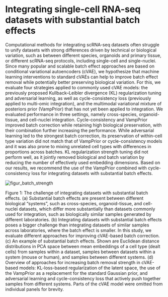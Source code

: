 # Integrating single-cell RNA-seq datasets with substantial batch effects

Computational methods for integrating scRNA-seq datasets often struggle to unify datasets with strong differences driven by technical or biological variation, such as between different species, organoids and primary tissue, or different scRNA-seq protocols, including single-cell and single-nuclei. Since many popular and scalable batch effect approaches are based on conditional variational autoencoders (cVAE), we hypothesize that machine learning interventions to standard cVAEs can help to improve batch effect removal while potentially better preserving biological variation. For this, we evaluate four strategies applied to commonly used cVAE models: the previously proposed Kullback–Leibler divergence (KL) regularization tuning and adversarial learning, as well as cycle-consistency loss (previously applied to multi-omic integration), and the multimodal variational mixture of posteriors prior (VampPrior) that has not yet been applied to integration. We evaluated performance in three settings, namely cross-species, organoid-tissue, and cell-nuclei integration. Cycle-consistency and VampPrior improved batch correction while retaining high biological preservation, with their combination further increasing the performance. While adversarial learning led to the strongest batch correction, its preservation of within-cell type variation did not match that of VampPrior or cycle-consistency models and it was also prone to mixing unrelated cell types with differences in proportions across batches. KL regularization strength tuning did not perform well, as it jointly removed biological and batch variation by reducing the number of effectively used embedding dimensions. Based on our results, we recommend the use of the VampPrior combined with cycle-consistency loss for integrating datasets with substantial batch effects. 

![figur_batch_strength](https://github.com/theislab/cross_system_integration/assets/47607471/a4697746-8a2a-4063-a2c5-30209884d127)

Figure 1: The challenge of integrating datasets with substantial batch effects. (a) Substantial batch effects are present between different biological “systems”, such as cross-species, organoid-tissue, and cell-nuclei datasets, which differ more substantially than datasets commonly used for integration, such as biologically similar samples generated by different laboratories. (b) Integrating datasets with substantial batch effects poses a bigger challenge than integrating datasets of similar samples across laboratories, where the batch effect is smaller. In this study, we evaluate different approaches for improving cVAE-based batch correction. (c) An example of substantial batch effects. Shown are Euclidean distance distributions in PCA space between mean embeddings of a cell type (dealt cells) from samples within a dataset, samples between datasets within a system (mouse or human), and samples between different systems. (d) Overview of approaches for increasing batch removal strength in cVAE-based models: KL-loss-based regularization of the latent space, the use of the VampPrior as a replacement for the standard Gaussian prior, and adversarial learning and cycle-consistency loss that actively push together samples from different systems. Parts of the cVAE model were omitted from individual panels for brevity. 
